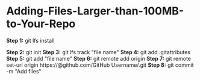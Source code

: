 # Adding-Files-Larger-than-100MB-to-Your-Repo

**Step 1:** git lfs install

**Step 2:** git init
**Step 3:** git lfs track "file name"
**Step 4:** git add .gitattributes
**Step 5:** git add "file name"
**Step 6:** git remote add origin <url of your repo>
**Step 7:** git remote set-url origin https://<Token>@github.com/GitHub Username/<repo>.git
**Step 8:** git commit -m "Add files"
 





